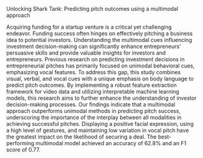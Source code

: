 Unlocking Shark Tank: Predicting pitch outcomes using a multimodal approach

Acquiring funding for a startup venture is a critical yet challenging endeavor. Funding success often hinges on effectively pitching a business idea to potential investors. Understanding the multimodal cues influencing investment decision-making can significantly enhance entrepreneurs' persuasive skills and provide valuable insights for investors and entrepreneurs. Previous research on predicting investment decisions in entrepreneurial pitches has primarily focused on unimodal behavioral cues, emphasizing vocal features. To address this gap, this study combines visual, verbal, and vocal cues with a unique emphasis on body language to predict pitch outcomes. By implementing a robust feature extraction framework for video data and utilizing interpretable machine learning models, this research aims to further enhance the understanding of investor decision-making processes. Our findings indicate that a multimodal approach outperforms unimodal methods in predicting pitch success, underscoring the importance of the interplay between all modalities in achieving successful pitches. Displaying a positive facial expression, using a high level of gestures, and maintaining low variation in vocal pitch have the greatest impact on the likelihood of securing a deal. The best-performing multimodal model achieved an accuracy of 62.8% and an F1 score of 0.77.
